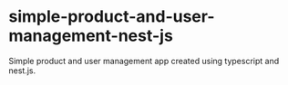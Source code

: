 # simple-product-and-user-management-nest-js
Simple product and user management app created using typescript and nest.js.
